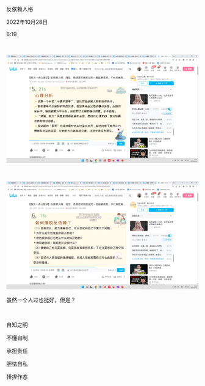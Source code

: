 反依赖人格

2022年10月28日

6:19

 

![](../../assets/071_反依赖人格_000.png)

 

![](../../assets/071_反依赖人格_001.png)

虽然一个人过也挺好，但是？

 

自知之明

不懂自制

承担责任

胆怯自私

扭捏作态
